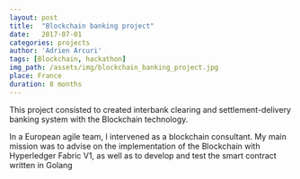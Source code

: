 ```yaml
---
layout: post
title:  "Blockchain banking project"
date:   2017-07-01
categories: projects
author: 'Adrien Arcuri'
tags: [Blockchain, hackathon]
img_path: /assets/img/blockchain_banking_project.jpg
place: France
duration: 8 months
---
```


This project consisted to created interbank clearing and settlement-delivery
banking system with the Blockchain technology.

In a European agile team, I intervened as a blockchain consultant. My main mission was to advise on the implementation of the Blockchain with Hyperledger Fabric V1, as well as to develop and test the smart contract written in Golang
